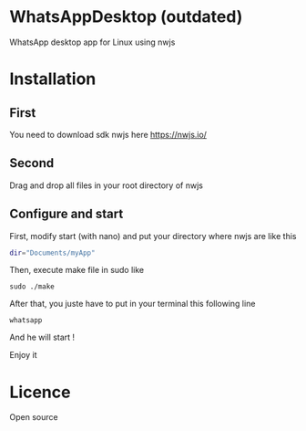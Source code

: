 # WhatsAppDesktop (outdated)
WhatsApp desktop app for Linux using nwjs

# Installation
## First
You need to download sdk nwjs here https://nwjs.io/

## Second
Drag and drop all files in your root directory of nwjs

## Configure and start 
First, modify start (with nano) and put your directory where nwjs are like this 
```sh
dir="Documents/myApp"
```
Then, execute make file in sudo like 
```
sudo ./make
```

After that, you juste have to put in your terminal this following line

```
whatsapp
```

And he will start !

Enjoy it

# Licence
Open source
